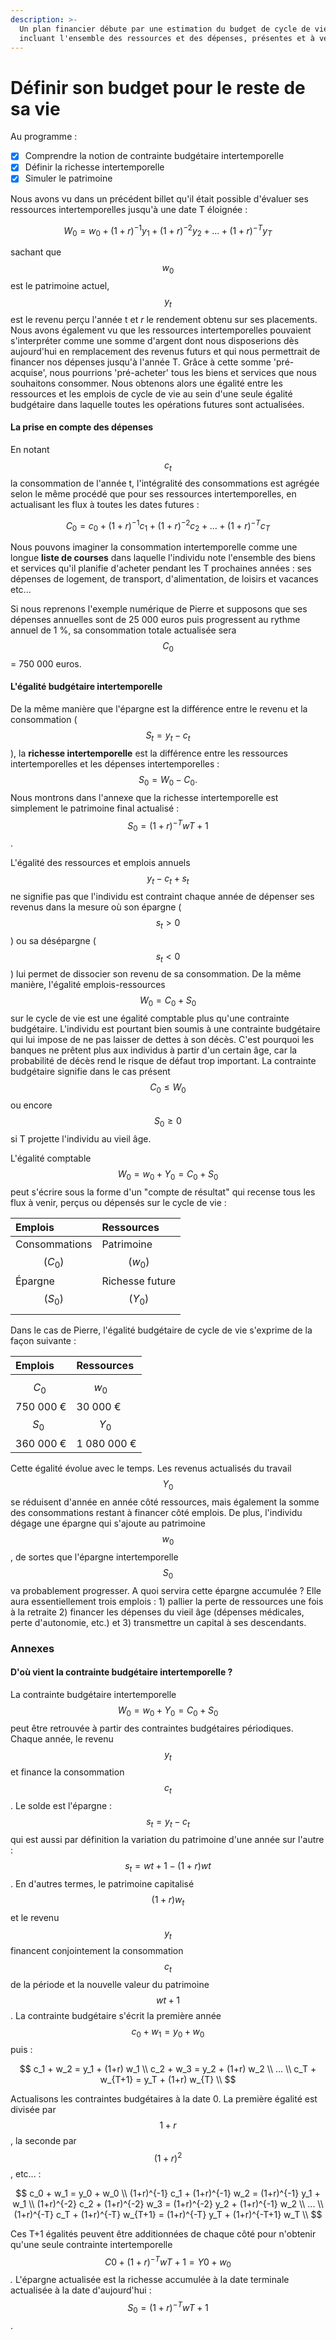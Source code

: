 ```yaml
---
description: >-
  Un plan financier débute par une estimation du budget de cycle de vie,
  incluant l'ensemble des ressources et des dépenses, présentes et à venir.
---
```


# Définir son budget pour le reste de sa vie

Au programme :

* [x] Comprendre la notion de contrainte budgétaire intertemporelle
* [x] Définir la richesse intertemporelle
* [x] Simuler le patrimoine

Nous avons vu dans un précédent billet qu'il était possible d'évaluer ses ressources intertemporelles jusqu'à une date T éloignée :

$$
W_0= w_0 + (1+r)^{-1} y_1 + (1+r)^{-2} y_2 + ... + (1+r)^{-T} y_T
$$

sachant que $$w_0$$ est le patrimoine actuel, $$y_t$$ est le revenu perçu l'année t et _r_ le rendement obtenu sur ses placements. Nous avons également vu que les ressources intertemporelles pouvaient s'interpréter comme une somme d'argent dont nous disposerions dès aujourd'hui en remplacement des revenus futurs et qui nous permettrait de financer nos dépenses jusqu'à l'année T. Grâce à cette somme 'pré-acquise', nous pourrions 'pré-acheter' tous les biens et services que nous souhaitons consommer. Nous obtenons alors une égalité entre les ressources et les emplois de cycle de vie au sein d'une seule égalité budgétaire dans laquelle toutes les opérations futures sont actualisées.

#### La prise en compte des dépenses

En notant $$c_t$$ la consommation de l'année t, l'intégralité des consommations est agrégée selon le même procédé que pour ses ressources intertemporelles, en actualisant les flux à toutes les dates futures :

$$
C_0= c_0 + (1+r)^{-1} c_1 + (1+r)^{-2} c_2 + ... + (1+r)^{-T} c_T
$$

Nous pouvons imaginer la consommation intertemporelle comme une longue **liste de courses** dans laquelle l'individu note l'ensemble des biens et services qu'il planifie d'acheter pendant les T prochaines années : ses dépenses de logement, de transport, d'alimentation, de loisirs et vacances etc...

Si nous reprenons l'exemple numérique de Pierre et supposons que ses dépenses annuelles sont de 25 000 euros puis progressent au rythme annuel de 1 %, sa consommation totale actualisée sera $$C_0$$ = 750 000 euros.

#### L'égalité budgétaire intertemporelle

De la même manière que l'épargne est la différence entre le revenu et la consommation \($$S_t = y_t - c_t$$\), la **richesse intertemporelle** est la différence entre les ressources intertemporelles et les dépenses intertemporelles : $$S_0 = W_0 - C_0. $$ Nous montrons dans l'annexe que la richesse intertemporelle est simplement le patrimoine final actualisé : $$S_0 = (1+r)^{-T} w{T+1}$$.

L'égalité des ressources et emplois annuels $$y_t - c_t + s_t$$ ne signifie pas que l'individu est contraint chaque année de dépenser ses revenus dans la mesure où son épargne \($$s_t >0$$\) ou sa désépargne \($$s_t < 0$$\) lui permet de dissocier son revenu de sa consommation. De la même manière, l'égalité emplois-ressources $$W_0 = C_0 + S_0$$ sur le cycle de vie est une égalité comptable plus qu'une contrainte budgétaire. L'individu est pourtant bien soumis à une contrainte budgétaire qui lui impose de ne pas laisser de dettes à son décès. C'est pourquoi les banques ne prêtent plus aux individus à partir d'un certain âge, car la probabilité de décès rend le risque de défaut trop important. La contrainte budgétaire signifie dans le cas présent $$C_0 \leq W_0$$ ou encore $$S_0 \geq 0$$ si T projette l'individu au vieil âge.

L'égalité comptable $$W_0 = w_0 + Y_0 = C_0 + S_0$$ peut s'écrire sous la forme d'un "compte de résultat" qui recense tous les flux à venir, perçus ou dépensés sur le cycle de vie :

| Emplois | Ressources |
| :--- | :--- |
| Consommations $$(C_0)$$   Épargne $$(S_0)$$  | Patrimoine $$(w_0)$$   Richesse future $$(Y_0)$$  |

Dans le cas de Pierre, l'égalité budgétaire de cycle de vie s'exprime de la façon suivante :

| Emplois | Ressources |
| :--- | :--- |
| $$C_0 \;$$ 750 000 €   $$S_0 \; \;$$ 360 000 € | $$w_0 \;\; \; \; \,$$ 30 000 €   $$Y_0 \;$$ 1 080 000 € |

Cette égalité évolue avec le temps. Les revenus actualisés du travail $$Y_0$$ se réduisent d'année en année côté ressources, mais également la somme des consommations restant à financer côté emplois. De plus, l'individu dégage une épargne qui s'ajoute au patrimoine $$w_0$$ , de sortes que l'épargne intertemporelle $$S_0$$ va probablement progresser. A quoi servira cette épargne accumulée ? Elle aura essentiellement trois emplois : 1\) pallier la perte de ressources une fois à la retraite 2\) financer les dépenses du vieil âge \(dépenses médicales, perte d'autonomie, etc.\) et 3\) transmettre un capital à ses descendants.

### Annexes

#### D'où vient la contrainte budgétaire intertemporelle ?

La contrainte budgétaire intertemporelle $$W_0 = w_0 + Y_0 = C_0 + S_0$$ peut être retrouvée à partir des contraintes budgétaires périodiques. Chaque année, le revenu $$y_t$$ et finance la consommation $$c_t$$. Le solde est l'épargne : $$s_t = y_t - c_t$$ qui est aussi par définition la variation du patrimoine d'une année sur l'autre : $$s_t = w{t+1} - (1+r)wt$$. En d'autres termes, le patrimoine capitalisé $$(1+r) w_t$$ et le revenu $$y_t$$ financent conjointement la consommation $$c_t$$ de la période et la nouvelle valeur du patrimoine $$w{t+1}$$. La contrainte budgétaire s'écrit la première année $$c_0 + w_1 = y_0 + w_0$$ puis :

$$
c_1 + w_2 = y_1 + (1+r) w_1 \\
c_2 + w_3 = y_2 + (1+r) w_2 \\
... \\
c_T + w_{T+1} = y_T + (1+r) w_{T} \\
$$

Actualisons les contraintes budgétaires à la date 0. La première égalité est divisée par $$1+r$$, la seconde par $$(1+r)^2$$, etc... :

$$
c_0 + w_1  = y_0 + w_0 \\
(1+r)^{-1} c_1 + (1+r)^{-1}  w_2 = (1+r)^{-1} y_1 + w_1 \\
(1+r)^{-2} c_2 + (1+r)^{-2} w_3 = (1+r)^{-2} y_2 + (1+r)^{-1}  w_2 \\
... \\
(1+r)^{-T} c_T + (1+r)^{-T} w_{T+1} = (1+r)^{-T} y_T + (1+r)^{-T+1}  w_T \\
$$

Ces T+1 égalités peuvent être additionnées de chaque côté pour n'obtenir qu'une seule contrainte intertemporelle $$C0 + (1+r)^{-T} w{T+1} = Y0 + w_0$$_._ L'épargne actualisée est la richesse accumulée à la date terminale actualisée à la date d'aujourd'hui : $$S_0 = (1+r)^{-T} w{T+1}$$.

